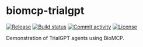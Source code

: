 # biomcp-trialgpt

[![Release](https://img.shields.io/github/v/release/genomoncology/biomcp-trialgpt)](https://img.shields.io/github/v/release/genomoncology/biomcp-trialgpt)
[![Build status](https://img.shields.io/github/actions/workflow/status/genomoncology/biomcp-trialgpt/main.yml?branch=main)](https://github.com/genomoncology/biomcp-trialgpt/actions/workflows/main.yml?query=branch%3Amain)
[![Commit activity](https://img.shields.io/github/commit-activity/m/genomoncology/biomcp-trialgpt)](https://img.shields.io/github/commit-activity/m/genomoncology/biomcp-trialgpt)
[![License](https://img.shields.io/github/license/genomoncology/biomcp-trialgpt)](https://img.shields.io/github/license/genomoncology/biomcp-trialgpt)

Demonstration of TrialGPT agents using BioMCP.
